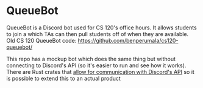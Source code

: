 # QueueBot

QueueBot is a Discord bot used for CS 120's office hours. It allows students to join a which TAs can then pull students off of when they are available.
Old CS 120 QueueBot code: <https://github.com/benperumala/cs120-queuebot/>

This repo has a mockup bot which does the same thing but without connecting to Discord's API (so it's easier to run and see how it works).
There are Rust crates that [allow for communication with Discord's API](https://github.com/SpaceManiac/discord-rs) so it is possible to extend this to an actual product
